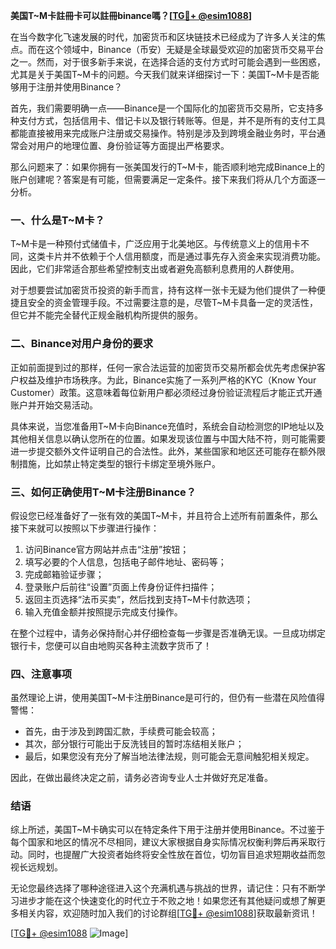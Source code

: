 **美国T~M卡註冊卡可以註冊binance嗎？[[TG💪+ @esim1088](https://t.me/s/esim1088)]**

在当今数字化飞速发展的时代，加密货币和区块链技术已经成为了许多人关注的焦点。而在这个领域中，Binance（币安）无疑是全球最受欢迎的加密货币交易平台之一。然而，对于很多新手来说，在选择合适的支付方式时可能会遇到一些困惑，尤其是关于美国T~M卡的问题。今天我们就来详细探讨一下：美国T~M卡是否能够用于注册并使用Binance？

首先，我们需要明确一点——Binance是一个国际化的加密货币交易所，它支持多种支付方式，包括信用卡、借记卡以及银行转账等。但是，并不是所有的支付工具都能直接被用来完成账户注册或交易操作。特别是涉及到跨境金融业务时，平台通常会对用户的地理位置、身份验证等方面提出严格要求。

那么问题来了：如果你拥有一张美国发行的T~M卡，能否顺利地完成Binance上的账户创建呢？答案是有可能，但需要满足一定条件。接下来我们将从几个方面逐一分析。

### 一、什么是T~M卡？

T~M卡是一种预付式储值卡，广泛应用于北美地区。与传统意义上的信用卡不同，这类卡片并不依赖于个人信用额度，而是通过事先存入资金来实现消费功能。因此，它们非常适合那些希望控制支出或者避免高额利息费用的人群使用。

对于想要尝试加密货币投资的新手而言，持有这样一张卡无疑为他们提供了一种便捷且安全的资金管理手段。不过需要注意的是，尽管T~M卡具备一定的灵活性，但它并不能完全替代正规金融机构所提供的服务。

### 二、Binance对用户身份的要求

正如前面提到过的那样，任何一家合法运营的加密货币交易所都会优先考虑保护客户权益及维护市场秩序。为此，Binance实施了一系列严格的KYC（Know Your Customer）政策。这意味着每位新用户都必须经过身份验证流程后才能正式开通账户并开始交易活动。

具体来说，当您准备用T~M卡向Binance充值时，系统会自动检测您的IP地址以及其他相关信息以确认您所在的位置。如果发现该位置与中国大陆不符，则可能需要进一步提交额外文件证明自己的合法性。此外，某些国家和地区还可能存在额外限制措施，比如禁止特定类型的银行卡绑定至境外账户。

### 三、如何正确使用T~M卡注册Binance？

假设您已经准备好了一张有效的美国T~M卡，并且符合上述所有前置条件，那么接下来就可以按照以下步骤进行操作：

1. 访问Binance官方网站并点击“注册”按钮；
2. 填写必要的个人信息，包括电子邮件地址、密码等；
3. 完成邮箱验证步骤；
4. 登录账户后前往“设置”页面上传身份证件扫描件；
5. 返回主页选择“法币买卖”，然后找到支持T~M卡付款选项；
6. 输入充值金额并按照提示完成支付操作。

在整个过程中，请务必保持耐心并仔细检查每一步骤是否准确无误。一旦成功绑定银行卡，您便可以自由地购买各种主流数字货币了！

### 四、注意事项

虽然理论上讲，使用美国T~M卡注册Binance是可行的，但仍有一些潜在风险值得警惕：

- 首先，由于涉及到跨国汇款，手续费可能会较高；
- 其次，部分银行可能出于反洗钱目的暂时冻结相关账户；
- 最后，如果您没有充分了解当地法律法规，则可能会无意间触犯相关规定。

因此，在做出最终决定之前，请务必咨询专业人士并做好充足准备。

### 结语

综上所述，美国T~M卡确实可以在特定条件下用于注册并使用Binance。不过鉴于每个国家和地区的情况不尽相同，建议大家根据自身实际情况权衡利弊后再采取行动。同时，也提醒广大投资者始终将安全性放在首位，切勿盲目追求短期收益而忽视长远规划。

无论您最终选择了哪种途径进入这个充满机遇与挑战的世界，请记住：只有不断学习进步才能在这个快速变化的时代立于不败之地！如果您还有其他疑问或想了解更多相关内容，欢迎随时加入我们的讨论群组[[TG💪+ @esim1088](https://t.me/s/esim1088)]获取最新资讯！

[[TG💪+ @esim1088](https://t.me/s/esim1088) ![Image](https://i.postimg.cc/4NQfJmqS/Snipaste-2025-05-13-00-14-12.png)]